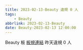 ```yaml
---
title: 2023-02-13-Beauty 違規 0 人
tags:
    - Beauty
abbrlink: 2023-02-13-Beauty
date: Beauty-2023-02-13 12:00:00
---
```

Beauty 板 [板規連結](https://www.ptt.cc/bbs/Beauty/M.1630069980.A.84B.html)
昨天違規 0 人
